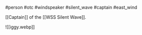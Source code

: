 #person #otc #windspeaker #silent_wave #captain #east_wind

[[Captain]] of the [[WSS Silent Wave]].

![[iggy.webp]]